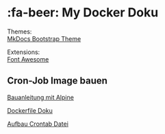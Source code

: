 # :fa-beer: My Docker Doku


Themes:  
[MkDocs Bootstrap Theme](https://mkdocs.github.io/mkdocs-bootswatch/#mkdocs-bootstrap-theme)  
  
Extensions:  
[Font Awesome](https://github.com/bmcorser/fontawesome-markdown)

## Cron-Job Image bauen

[Bauanleitung mit Alpine](https://blog.servivum.com/auf-die-minute-genau-cronjobs-im-docker-container/)

[Dockerfile Doku](https://www.ab-heute-programmieren.de/docker-teil-4-das-dockerfile/)

[Aufbau Crontab Datei](https://linuxize.com/post/scheduling-cron-jobs-with-crontab/)